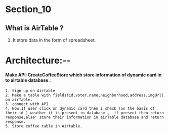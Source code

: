 # Section_10 
## What is AirTable ?
1. It store data in the form of spreadsheet.

# Architecture:--
#### Make API-CreateCoffeeStore which store information of dynamic card in to airtable database .

    1. Sign up on Airtable
    2. Make a table with fields(id,voter,name,neighborhood,address,imgUrl) on airTable.
    3. connect with API 
    4. Now,If user click on dynamic card then i check (on the basis of their id ) weather it is present in database ,  if present then return response,else' store their information in airTable database and return response.
    5. Store coffee table in Airtable.

    